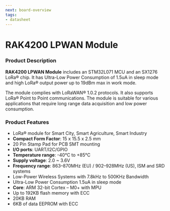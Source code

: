 ```yaml
---
next: board-overview
tags:
- datasheet
---
```

# RAK4200 LPWAN Module

<rk-img
  src="/assets/images/datasheet/rak4200/overview.png"
  width="50%"
  figure-number="1"
  caption="RAK4200 Module"
/>

### Product Description

**RAK4200 LPWAN Module** includes an STM32L071 MCU and an SX1276 LoRa® chip. It has Ultra-Low Power Consumption of 1.5uA in sleep mode and high LoRa® output power up to 19dBm max in work mode.

The module complies with LoRaWAN® 1.0.2 protocols. It also supports LoRa® Point to Point communications. The module is suitable for various applications that require long range data acquisition and low power consumption.

### Product Features

* LoRa® module for Smart City, Smart Agriculture, Smart Industry
* **Compact Form Factor**: 15 x 15.5 x 2.5 mm
* 20 Pin Stamp Pad for PCB SMT mounting
* **I/O ports**: UART/I2C/GPIO
* **Temperature range**: -40°C to +85°C
* **Supply voltage**: 2.0 ~ 3.6V
* **Frequency range**: 863–870MHz (EU) / 902–928MHz (US), ISM and SRD systems
* Low-Power Wireless Systems with 7.8kHz to 500KHz Bandwidth
* Ultra-Low Power Consumption 1.5uA in sleep mode
* **Core**: ARM 32-bit Cortex – M0+ with MPU
* Up to 192KB flash memory with ECC
* 20KB RAM
* 6KB of data EEPROM with ECC